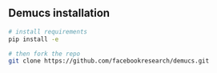 ## Demucs installation

```bash
# install requirements
pip install -e

# then fork the repo
git clone https://github.com/facebookresearch/demucs.git
```

